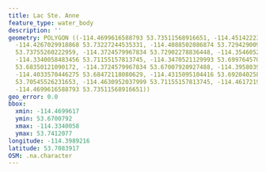```yaml
---
title: Lac Ste. Anne
feature_type: water_body
description: ''
geometry: POLYGON ((-114.4699616588793 53.73511568916651, -114.4514222301657 53.74120770691783,
  -114.4267029918868 53.73227244535331, -114.4088502086874 53.72942900922477, -114.3944306530322
  53.73755260222959, -114.3724579967834 53.72902278836448, -114.354605213584 53.73024143917166,
  -114.3340058483456 53.71155157813745, -114.3470521129993 53.69976457058502, -114.3511719860398
  53.68350121090172, -114.3724579967834 53.67007920927488, -114.3958039440428 53.67170634634294,
  -114.4033570446275 53.68472118080629, -114.4315095104416 53.69204025807916, -114.4521088756799
  53.70545526231653, -114.4630952037999 53.71155157813745, -114.4617219127804 53.72496036388321,
  -114.4699616588793 53.73511568916651))
geo_error: 0.0
bbox:
  xmin: -114.4699617
  ymin: 53.6700792
  xmax: -114.3340058
  ymax: 53.7412077
longitude: -114.3989216
latitude: 53.7083917
OSM: .na.character
---
```

